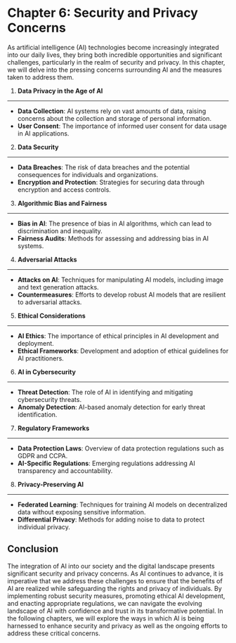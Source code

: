 Chapter 6: Security and Privacy Concerns
========================================

As artificial intelligence (AI) technologies become increasingly integrated into our daily lives, they bring both incredible opportunities and significant challenges, particularly in the realm of security and privacy. In this chapter, we will delve into the pressing concerns surrounding AI and the measures taken to address them.

1. **Data Privacy in the Age of AI**
------------------------------------

* **Data Collection**: AI systems rely on vast amounts of data, raising concerns about the collection and storage of personal information.
* **User Consent**: The importance of informed user consent for data usage in AI applications.

2. **Data Security**
--------------------

* **Data Breaches**: The risk of data breaches and the potential consequences for individuals and organizations.
* **Encryption and Protection**: Strategies for securing data through encryption and access controls.

3. **Algorithmic Bias and Fairness**
------------------------------------

* **Bias in AI**: The presence of bias in AI algorithms, which can lead to discrimination and inequality.
* **Fairness Audits**: Methods for assessing and addressing bias in AI systems.

4. **Adversarial Attacks**
--------------------------

* **Attacks on AI**: Techniques for manipulating AI models, including image and text generation attacks.
* **Countermeasures**: Efforts to develop robust AI models that are resilient to adversarial attacks.

5. **Ethical Considerations**
-----------------------------

* **AI Ethics**: The importance of ethical principles in AI development and deployment.
* **Ethical Frameworks**: Development and adoption of ethical guidelines for AI practitioners.

6. **AI in Cybersecurity**
--------------------------

* **Threat Detection**: The role of AI in identifying and mitigating cybersecurity threats.
* **Anomaly Detection**: AI-based anomaly detection for early threat identification.

7. **Regulatory Frameworks**
----------------------------

* **Data Protection Laws**: Overview of data protection regulations such as GDPR and CCPA.
* **AI-Specific Regulations**: Emerging regulations addressing AI transparency and accountability.

8. **Privacy-Preserving AI**
----------------------------

* **Federated Learning**: Techniques for training AI models on decentralized data without exposing sensitive information.
* **Differential Privacy**: Methods for adding noise to data to protect individual privacy.

Conclusion
----------

The integration of AI into our society and the digital landscape presents significant security and privacy concerns. As AI continues to advance, it is imperative that we address these challenges to ensure that the benefits of AI are realized while safeguarding the rights and privacy of individuals. By implementing robust security measures, promoting ethical AI development, and enacting appropriate regulations, we can navigate the evolving landscape of AI with confidence and trust in its transformative potential. In the following chapters, we will explore the ways in which AI is being harnessed to enhance security and privacy as well as the ongoing efforts to address these critical concerns.
